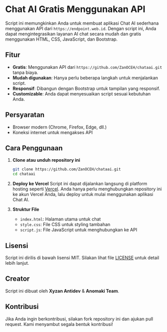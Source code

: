 # Chat AI Gratis Menggunakan API

Script ini memungkinkan Anda untuk membuat aplikasi Chat AI sederhana menggunakan API dari `https://endpoint.web.id`. Dengan script ini, Anda dapat mengintegrasikan layanan AI chat secara mudah dan gratis menggunakan HTML, CSS, JavaScript, dan Bootstrap.

## Fitur
- **Gratis**: Menggunakan API dari `https://github.com/ZanOCEH/chataai.git` tanpa biaya.
- **Mudah digunakan**: Hanya perlu beberapa langkah untuk menjalankan script.
- **Responsif**: Dibangun dengan Bootstrap untuk tampilan yang responsif.
- **Customizable**: Anda dapat menyesuaikan script sesuai kebutuhan Anda.

## Persyaratan
- Browser modern (Chrome, Firefox, Edge, dll.)
- Koneksi internet untuk mengakses API

## Cara Penggunaan

1. **Clone atau unduh repository ini**
   ```bash
   git clone https://github.com/ZanOCEH/chataai.git
   cd chataai
   ```

2. **Deploy ke Vercel**
   Script ini dapat dijalankan langsung di platform hosting seperti [Vercel](https://vercel.com/). Anda hanya perlu menghubungkan repository ini ke akun Vercel Anda, lalu deploy untuk mulai menggunakan aplikasi Chat AI.

3. **Struktur File**
   - `index.html`: Halaman utama untuk chat
   - `style.css`: File CSS untuk styling tambahan
   - `script.js`: File JavaScript untuk menghubungkan ke API

## Lisensi
Script ini dirilis di bawah lisensi MIT. Silakan lihat file [LICENSE](LICENSE) untuk detail lebih lanjut.

## Creator
Script ini dibuat oleh **Xyzan Antidev** & **Anomaki Team**.

## Kontribusi
Jika Anda ingin berkontribusi, silakan fork repository ini dan ajukan pull request. Kami menyambut segala bentuk kontribusi!
